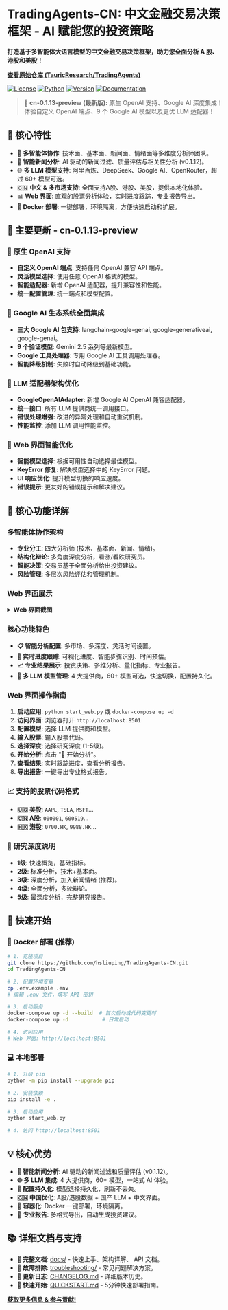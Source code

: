 # TradingAgents-CN: 中文金融交易决策框架 - AI 赋能您的投资策略

**打造基于多智能体大语言模型的中文金融交易决策框架，助力您全面分析 A 股、港股和美股！**

[**查看原始仓库 (TauricResearch/TradingAgents)**](https://github.com/TauricResearch/TradingAgents)

[![License](https://img.shields.io/badge/License-Apache%202.0-blue.svg)](https://opensource.org/licenses/Apache-2.0)
[![Python](https://img.shields.io/badge/Python-3.10%2B-blue.svg)](https://www.python.org/)
[![Version](https://img.shields.io/badge/Version-cn--0.1.13--preview-orange.svg)](./VERSION)
[![Documentation](https://img.shields.io/badge/docs-中文文档-green.svg)](./docs/)

> **🚀  cn-0.1.13-preview (最新版):**  原生 OpenAI 支持、Google AI 深度集成！ 体验自定义 OpenAI 端点、9 个 Google AI 模型以及更优 LLM 适配器！

## 🔑 核心特性

*   🤖 **多智能体协作**:  技术面、基本面、新闻面、情绪面等多维度分析师团队。
*   🧠 **智能新闻分析**:  AI 驱动的新闻过滤、质量评估与相关性分析 (v0.1.12)。
*   🌐 **多 LLM 模型支持**: 阿里百炼、DeepSeek、Google AI、OpenRouter，超过 60+ 模型可选。
*   🇨🇳 **中文 & 多市场支持**:  全面支持A股、港股、美股，提供本地化体验。
*   📊 **Web 界面**:  直观的股票分析体验，实时进度跟踪，专业报告导出。
*   🐳 **Docker 部署**: 一键部署，环境隔离，方便快速启动和扩展。

## 🌟 主要更新 - cn-0.1.13-preview

### 🤖 原生 OpenAI 支持

*   **自定义 OpenAI 端点**: 支持任何 OpenAI 兼容 API 端点。
*   **灵活模型选择**: 使用任意 OpenAI 格式的模型。
*   **智能适配器**: 新增 OpenAI 适配器，提升兼容性和性能。
*   **统一配置管理**: 统一端点和模型配置。

### 🧠 Google AI 生态系统全面集成

*   **三大 Google AI 包支持**:  langchain-google-genai, google-generativeai, google-genai。
*   **9 个验证模型**: Gemini 2.5 系列等最新模型。
*   **Google 工具处理器**: 专用 Google AI 工具调用处理器。
*   **智能降级机制**: 失败时自动降级到基础功能。

### 🔧 LLM 适配器架构优化

*   **GoogleOpenAIAdapter**: 新增 Google AI OpenAI 兼容适配器。
*   **统一接口**: 所有 LLM 提供商统一调用接口。
*   **错误处理增强**:  改进的异常处理和自动重试机制。
*   **性能监控**: 添加 LLM 调用性能监控。

### 🎨 Web 界面智能优化

*   **智能模型选择**: 根据可用性自动选择最佳模型。
*   **KeyError 修复**: 解决模型选择中的 KeyError 问题。
*   **UI 响应优化**:  提升模型切换的响应速度。
*   **错误提示**:  更友好的错误提示和解决建议。

## 🎯 核心功能详解

### 多智能体协作架构

*   **专业分工**:  四大分析师 (技术、基本面、新闻、情绪)。
*   **结构化辩论**:  多角度深度分析，看涨/看跌研究员。
*   **智能决策**:  交易员基于全面分析给出投资建议。
*   **风险管理**:  多层次风险评估和管理机制。

### Web 界面展示

<details>
<summary><strong>Web 界面截图</strong></summary>

*  [主界面](images/README/1755003162925.png) - 分析配置，支持多市场股票分析
*  [实时分析进度](images/README/1755002731483.png) - 可视化分析过程
*  [分析结果展示](images/README/1755002901204.png) - 专业投资报告，多维度分析结果，一键导出
</details>

### 核心功能特色

*   **📋 智能分析配置**: 多市场、多深度、灵活时间设置。
*   **🚀 实时进度跟踪**: 可视化进度、智能步骤识别、时间预估。
*   **📈 专业结果展示**: 投资决策、多维分析、量化指标、专业报告。
*   **🤖 多 LLM 模型管理**:  4 大提供商，60+ 模型可选，快速切换，配置持久化。

### Web 界面操作指南

1.  **启动应用**: `python start_web.py` 或 `docker-compose up -d`
2.  **访问界面**: 浏览器打开 `http://localhost:8501`
3.  **配置模型**: 选择 LLM 提供商和模型。
4.  **输入股票**: 输入股票代码。
5.  **选择深度**: 选择研究深度 (1-5级)。
6.  **开始分析**: 点击 "🚀 开始分析"。
7.  **查看结果**:  实时跟踪进度，查看分析报告。
8.  **导出报告**:  一键导出专业格式报告。

### 📈 支持的股票代码格式

*   **🇺🇸 美股**: `AAPL`, `TSLA`, `MSFT`...
*   **🇨🇳 A股**: `000001`, `600519`...
*   **🇭🇰 港股**: `0700.HK`, `9988.HK`...

### 🎯 研究深度说明

*   **1级**: 快速概览，基础指标。
*   **2级**: 标准分析，技术+基本面。
*   **3级**: 深度分析，加入新闻情绪 (推荐)。
*   **4级**: 全面分析，多轮辩论。
*   **5级**: 最深度分析，完整研究报告。

## 🚀 快速开始

### 🐳 Docker 部署 (推荐)

```bash
# 1. 克隆项目
git clone https://github.com/hsliuping/TradingAgents-CN.git
cd TradingAgents-CN

# 2. 配置环境变量
cp .env.example .env
# 编辑 .env 文件，填写 API 密钥

# 3. 启动服务
docker-compose up -d --build  # 首次启动或代码变更时
docker-compose up -d           # 日常启动

# 4. 访问应用
# Web 界面: http://localhost:8501
```

### 💻 本地部署

```bash
# 1. 升级 pip
python -m pip install --upgrade pip

# 2. 安装依赖
pip install -e .

# 3. 启动应用
python start_web.py

# 4. 访问 http://localhost:8501
```

## 💡 核心优势

*   **🧠 智能新闻分析**:  AI 驱动的新闻过滤和质量评估 (v0.1.12)。
*   **🌐 多 LLM 集成**:  4 大提供商，60+ 模型，一站式 AI 体验。
*   **💾 配置持久化**: 模型选择持久化，刷新不丢失。
*   **🇨🇳 中国优化**:  A股/港股数据 + 国产 LLM + 中文界面。
*   🐳 **容器化**: Docker 一键部署，环境隔离。
*   📄 **专业报告**:  多格式导出，自动生成投资建议。

## 📚 详细文档与支持

*   **📖 完整文档**:  [docs/](./docs/) - 快速上手、架构详解、 API 文档。
*   **🚨 故障排除**: [troubleshooting/](./docs/troubleshooting/) - 常见问题解决方案。
*   **🔄 更新日志**: [CHANGELOG.md](./docs/releases/CHANGELOG.md) - 详细版本历史。
*   **🚀 快速开始**: [QUICKSTART.md](./QUICKSTART.md) - 5分钟快速部署指南。

[**获取更多信息 & 参与贡献!**](https://github.com/hsliuping/TradingAgents-CN)